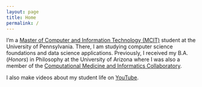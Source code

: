 ```yaml
---
layout: page
title: Home
permalink: /
---
```


I’m a [Master of Computer and Information Technology (MCIT)](https://onlinelearning.seas.upenn.edu/mcit/) student at the University of Pennsylvania. There, I am studying computer science foundations and data science applications. Previously, I received my B.A. (*Honors*) in Philosophy at the University of Arizona where I was also a member of the [Computational Medicine and Informatics Collaboratory](https://com-in.collab.arizona.edu/).

I also make videos about my student life on [YouTube](http://www.youtube.com/c/cedricvicera).
